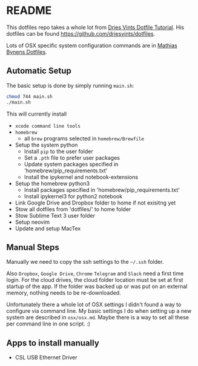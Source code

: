 # README

This dotfiles repo takes a whole lot from [Dries Vints Dotfile Tutorial](https://driesvints.com/blog/getting-started-with-dotfiles).
His dotfiles can be found https://github.com/driesvints/dotfiles.

Lots of OSX specific system configuration commands are in [Mathias Bynens Dotfiles](https://github.com/mathiasbynens/dotfiles).

## Automatic Setup

The basic setup is done by simply running `main.sh`:
```bash
chmod 744 main.sh
./main.sh
```

This will currently install

- `xcode command line tools`
- `homebrew`
    + all `brew` programs selected in `homebrew/Brewfile`
- Setup the system python
    + Install `pip` to the user folder
    + Set a `.pth` file to prefer user packages
    + Update system packages specified in 'homebrew/pip_requirements.txt'
    + Install the ipykernel and notebook-extensions
- Setup the homebrew python3
    + Install packages specified in 'homebrew/pip_requirements.txt'
    + Install ipykernel3 for python2 notebook
- Link Google Drive and Dropbox folder to home if not exisitng yet
- Stow all dotfiles from 'dotfiles/' to home folder
- Stow Sublime Text 3 user folder
- Setup neovim
- Update and setup MacTex

## Manual Steps

Manually we need to copy the ssh settings to the `~/.ssh` folder.

Also `Dropbox`, `Google Drive`, `Chrome` `Telegram` and `Slack` need a first time login.
For the cloud drives, the cloud folder location must be set at first startup of the app.
If the folder was backed up or was put on an external memory, nothing needs to be re-downloaded.

Unfortunately there a whole lot of OSX settings I didn't found a way to configure via command line.
My basic settings I do when setting up a new system are described in `osx/osx.md`.
Maybe there is a way to set all these per command line in one script. :) 

## Apps to install manually

- CSL USB Ethernet Driver
